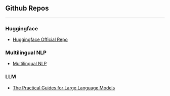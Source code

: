 ## Github Repos

---

### Huggingface
- [Huggingface Official Repo](https://github.com/huggingface)


### Multilingual NLP
- [Multilingual NLP](https://github.com/multilingual-dh/nlp-resources)

### LLM
- [The Practical Guides for Large Language Models](https://github.com/Mooler0410/LLMsPracticalGuide)

